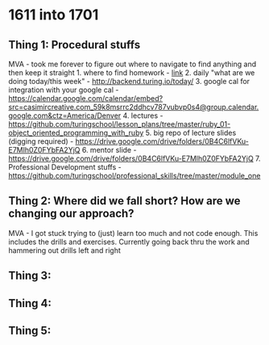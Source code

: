 # 1611 into 1701

## Thing 1: Procedural stuffs

MVA - took me forever to figure out where to navigate to find anything and then keep it straight
    1. where to find homework - [link](http://backend.turing.io/module1/homework_assignments)
    2. daily "what are we doing today/this week" - http://backend.turing.io/today/
    3. google cal for integration with your google cal - https://calendar.google.com/calendar/embed?src=casimircreative.com_59k8msrrc2ddhcv787vubvp0s4@group.calendar.google.com&ctz=America/Denver
    4. lectures - https://github.com/turingschool/lesson_plans/tree/master/ruby_01-object_oriented_programming_with_ruby
    5. big repo of lecture slides (digging required) - https://drive.google.com/drive/folders/0B4C6lfVKu-E7Mlh0Z0FYbFA2YjQ
    6. mentor slide - https://drive.google.com/drive/folders/0B4C6lfVKu-E7Mlh0Z0FYbFA2YjQ
    7. Professional Development stuffs - https://github.com/turingschool/professional_skills/tree/master/module_one



## Thing 2: Where did we fall short?  How are we changing our approach?

MVA - I got stuck trying to (just) learn too much and not code enough.  This includes the drills and exercises.  Currently going back thru the work and hammering out drills left and right



## Thing 3:



## Thing 4:



## Thing 5:
